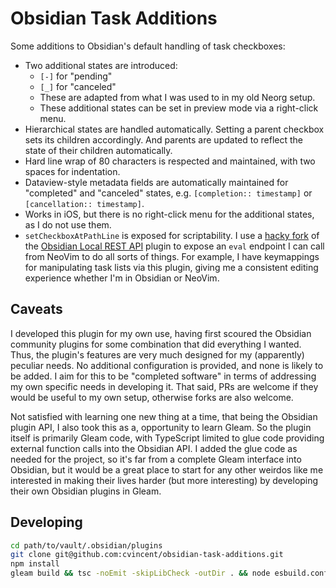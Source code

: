 # Obsidian Task Additions

Some additions to Obsidian's default handling of task checkboxes:

- Two additional states are introduced:
  - `[-]` for "pending"
  - `[_]` for "canceled"
  - These are adapted from what I was used to in my old Neorg setup.
  - These additional states can be set in preview mode via a right-click menu.
- Hierarchical states are handled automatically. Setting a parent checkbox sets
  its children accordingly. And parents are updated to reflect the state of
  their children automatically.
- Hard line wrap of 80 characters is respected and maintained, with two spaces
  for indentation.
- Dataview-style metadata fields are automatically maintained for "completed"
  and "canceled" states, e.g. `[completion:: timestamp]` or `[cancellation::
  timestamp]`.
- Works in iOS, but there is no right-click menu for the additional states, as I
  do not use them.
- `setCheckboxAtPathLine` is exposed for scriptability. I use a [hacky
  fork](https://github.com/cvincent/obsidian-local-rest-api) of the [Obsidian
  Local REST API](https://github.com/coddingtonbear/obsidian-local-rest-api)
  plugin to expose an `eval` endpoint I can call from NeoVim to do all sorts of
  things. For example, I have keymappings for manipulating task lists via this
  plugin, giving me a consistent editing experience whether I'm in Obsidian or
  NeoVim.

## Caveats

I developed this plugin for my own use, having first scoured the Obsidian
community plugins for some combination that did everything I wanted. Thus, the
plugin's features are very much designed for my (apparently) peculiar needs. No
additional configuration is provided, and none is likely to be added. I aim for
this to be "completed software" in terms of addressing my own specific needs in
developing it. That said, PRs are welcome if they would be useful to my own
setup, otherwise forks are also welcome.

Not satisfied with learning one new thing at a time, that being the Obsidian
plugin API, I also took this as a, opportunity to learn Gleam. So the plugin
itself is primarily Gleam code, with TypeScript limited to glue code providing
external function calls into the Obsidian API. I added the glue code as needed
for the project, so it's far from a complete Gleam interface into Obsidian, but
it would be a great place to start for any other weirdos like me interested in
making their lives harder (but more interesting) by developing their own
Obsidian plugins in Gleam.

## Developing

```sh
cd path/to/vault/.obsidian/plugins
git clone git@github.com:cvincent/obsidian-task-additions.git
npm install
gleam build && tsc -noEmit -skipLibCheck -outDir . && node esbuild.config.mjs production
```
